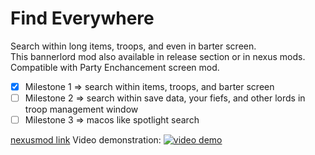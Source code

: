 Find Everywhere 
=======================
Search within long items, troops, and even in barter screen.  
This bannerlord mod also available in release section or in nexus mods.  
Compatible with Party Enchancement screen mod.  

- [x] Milestone 1 => search within items, troops, and barter screen  
- [ ] Milestone 2 => search within save data, your fiefs, and other lords in troop management window  
- [ ] Milestone 3 => macos like spotlight search  

[nexusmod link](https://www.nexusmods.com/mountandblade2bannerlord/mods/1341)
Video demonstration: 
[![video demo](https://i.ytimg.com/vi_webp/3_5grCLr6K8/maxresdefault.webp)](https://www.youtube.com/watch?v=3_5grCLr6K8&feature=youtu.be)
